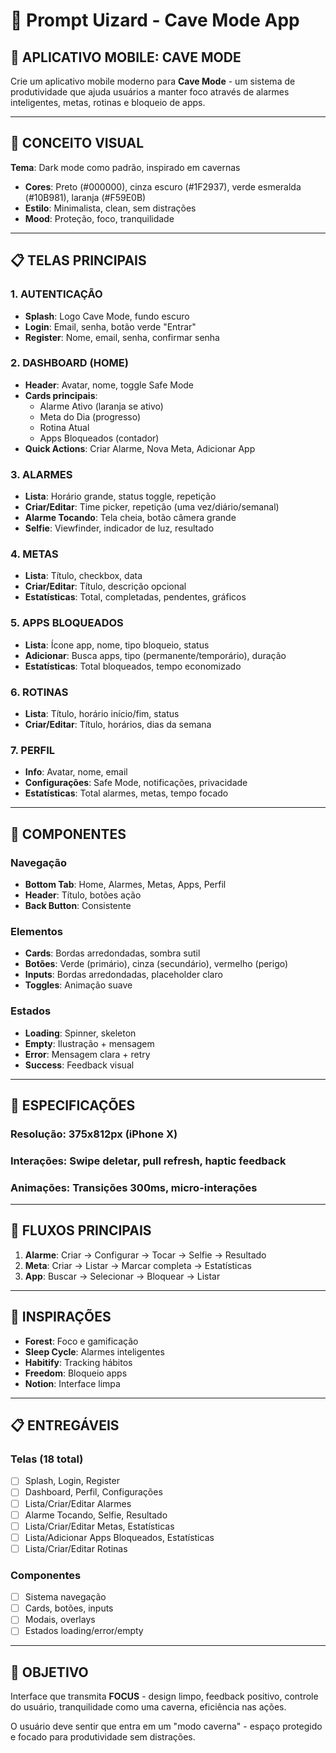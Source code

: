 # 🎨 Prompt Uizard - Cave Mode App

## 📱 **APLICATIVO MOBILE: CAVE MODE**

Crie um aplicativo mobile moderno para **Cave Mode** - um sistema de produtividade que ajuda usuários a manter foco através de alarmes inteligentes, metas, rotinas e bloqueio de apps.

---

## 🎯 **CONCEITO VISUAL**

**Tema**: Dark mode como padrão, inspirado em cavernas
- **Cores**: Preto (#000000), cinza escuro (#1F2937), verde esmeralda (#10B981), laranja (#F59E0B)
- **Estilo**: Minimalista, clean, sem distrações
- **Mood**: Proteção, foco, tranquilidade

---

## 📋 **TELAS PRINCIPAIS**

### **1. AUTENTICAÇÃO**
- **Splash**: Logo Cave Mode, fundo escuro
- **Login**: Email, senha, botão verde "Entrar"
- **Register**: Nome, email, senha, confirmar senha

### **2. DASHBOARD (HOME)**
- **Header**: Avatar, nome, toggle Safe Mode
- **Cards principais**:
  - Alarme Ativo (laranja se ativo)
  - Meta do Dia (progresso)
  - Rotina Atual
  - Apps Bloqueados (contador)
- **Quick Actions**: Criar Alarme, Nova Meta, Adicionar App

### **3. ALARMES**
- **Lista**: Horário grande, status toggle, repetição
- **Criar/Editar**: Time picker, repetição (uma vez/diário/semanal)
- **Alarme Tocando**: Tela cheia, botão câmera grande
- **Selfie**: Viewfinder, indicador de luz, resultado

### **4. METAS**
- **Lista**: Título, checkbox, data
- **Criar/Editar**: Título, descrição opcional
- **Estatísticas**: Total, completadas, pendentes, gráficos

### **5. APPS BLOQUEADOS**
- **Lista**: Ícone app, nome, tipo bloqueio, status
- **Adicionar**: Busca apps, tipo (permanente/temporário), duração
- **Estatísticas**: Total bloqueados, tempo economizado

### **6. ROTINAS**
- **Lista**: Título, horário início/fim, status
- **Criar/Editar**: Título, horários, dias da semana

### **7. PERFIL**
- **Info**: Avatar, nome, email
- **Configurações**: Safe Mode, notificações, privacidade
- **Estatísticas**: Total alarmes, metas, tempo focado

---

## 🎨 **COMPONENTES**

### **Navegação**
- **Bottom Tab**: Home, Alarmes, Metas, Apps, Perfil
- **Header**: Título, botões ação
- **Back Button**: Consistente

### **Elementos**
- **Cards**: Bordas arredondadas, sombra sutil
- **Botões**: Verde (primário), cinza (secundário), vermelho (perigo)
- **Inputs**: Bordas arredondadas, placeholder claro
- **Toggles**: Animação suave

### **Estados**
- **Loading**: Spinner, skeleton
- **Empty**: Ilustração + mensagem
- **Error**: Mensagem clara + retry
- **Success**: Feedback visual

---

## 📱 **ESPECIFICAÇÕES**

### **Resolução**: 375x812px (iPhone X)
### **Interações**: Swipe deletar, pull refresh, haptic feedback
### **Animações**: Transições 300ms, micro-interações

---

## 🎯 **FLUXOS PRINCIPAIS**

1. **Alarme**: Criar → Configurar → Tocar → Selfie → Resultado
2. **Meta**: Criar → Listar → Marcar completa → Estatísticas
3. **App**: Buscar → Selecionar → Bloquear → Listar

---

## 🎨 **INSPIRAÇÕES**

- **Forest**: Foco e gamificação
- **Sleep Cycle**: Alarmes inteligentes
- **Habitify**: Tracking hábitos
- **Freedom**: Bloqueio apps
- **Notion**: Interface limpa

---

## 📋 **ENTREGÁVEIS**

### **Telas (18 total)**
- [ ] Splash, Login, Register
- [ ] Dashboard, Perfil, Configurações
- [ ] Lista/Criar/Editar Alarmes
- [ ] Alarme Tocando, Selfie, Resultado
- [ ] Lista/Criar/Editar Metas, Estatísticas
- [ ] Lista/Adicionar Apps Bloqueados, Estatísticas
- [ ] Lista/Criar/Editar Rotinas

### **Componentes**
- [ ] Sistema navegação
- [ ] Cards, botões, inputs
- [ ] Modais, overlays
- [ ] Estados loading/error/empty

---

## 🎯 **OBJETIVO**

Interface que transmita **FOCUS** - design limpo, feedback positivo, controle do usuário, tranquilidade como uma caverna, eficiência nas ações.

O usuário deve sentir que entra em um "modo caverna" - espaço protegido e focado para produtividade sem distrações. 